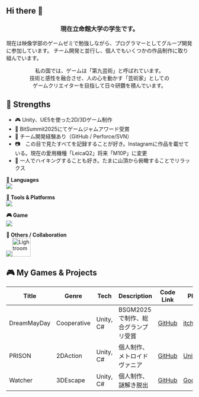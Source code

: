 ## Hi there 👋
<h3 align="center">
  現在立命館大学の学生です。
</h3>

<p align="center">
 
  現在は映像学部のゲームゼミで勉強しながら、プログラマーとしてグループ開発に参加しています。
  チーム開発と並行し、個人でもいくつかの作品制作に取り組んでいます。
</p>
<p align="center">
  私の国では、ゲームは「第九芸術」と呼ばれています。<br>
  技術と感性を融合させ、人の心を動かす「芸術家」としての<br>
  ゲームクリエイターを目指して日々研鑽を積んでいます。
</p>


## 🎯 Strengths

- 🎮 Unity、UE5を使った2D/3Dゲーム制作
- 👾 BitSummit2025にてゲームジャムアワード受賞
- 🤝 チーム開発経験あり（GitHub / Perforce/SVN）
- 📷　この目で見たすべてを記録することが好き。Instagramに作品を載せている。現在の愛用機種「LeicaQ2」将来「M10P」に変更
- 🗻 一人でハイキングすることも好き。たまに山頂から俯瞰することでリラックス


**📌 Languages**  
![](https://skillicons.dev/icons?i=cs,cpp,python)

**🔧 Tools & Platforms**  
![](https://skillicons.dev/icons?i=git,github,)

**🎮 Game**  
![](https://skillicons.dev/icons?i=unity,unreal)

**🧠 Others / Collaboration**  
![](https://skillicons.dev/icons?i=discord)<img height="50" alt="Lightroom" src="https://github.com/user-attachments/assets/ef44509c-6e14-4b8f-af14-c629c1a9cf7d" />



## 🎮 My Games & Projects

| Title | Genre | Tech | Description | Code Link | Play Link |
|-------|-------|------|-------------|------|------|
| DreamMayDay | Cooperative | Unity, C# | BSGM2025で制作、総合グランプリ受賞|	[GitHub](https://github.com/BSGJ2025-w-12/DreamMayday_Scripts) | [itch.io](https://bitsummit-gamejam.itch.io/dreammayday) |
| PRISON| 2DAction| Unity, C# | 個人制作、メトロイドヴァニア|	[GitHub](https://github.com/Eni1219/PRISON_Scirpts/tree/main) | [UnityRoom](https://unityroom.com/games/prison_1219) |
| Watcher| 3DEscape| Unity, C# | 個人制作、謎解き脱出|	[GitHub](https://github.com/Eni1219/Watcher) |	[GoogleDrive](https://drive.google.com/drive/folders/1dwtI-vjNIetxZS8VGKuoBpRWOW-E9yCq?usp=drive_link) |
